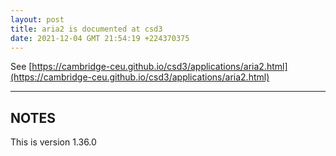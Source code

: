 ```yaml
---
layout: post
title: aria2 is documented at csd3
date: 2021-12-04 GMT 21:54:19 +224370375
---
```


See [https://cambridge-ceu.github.io/csd3/applications/aria2.html](https://cambridge-ceu.github.io/csd3/applications/aria2.html)

<!--more-->

---

## NOTES

This is version 1.36.0
